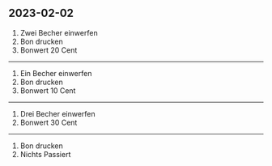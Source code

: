 ## 2023-02-02
1. Zwei Becher einwerfen
2. Bon drucken
3. Bonwert 20 Cent
- - -
1. Ein Becher einwerfen
2. Bon drucken
3. Bonwert 10 Cent
- - -
1. Drei Becher einwerfen
3. Bonwert 30 Cent
- - -
1. Bon drucken
2. Nichts Passiert